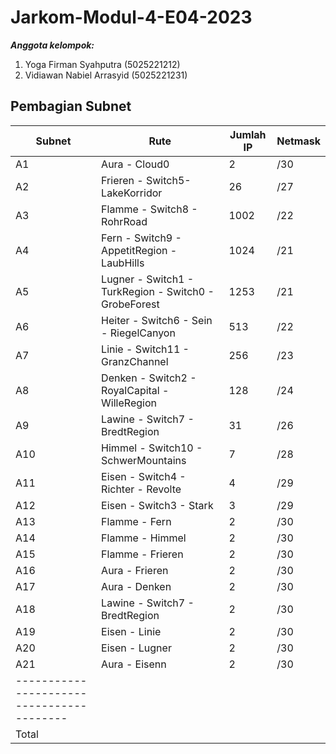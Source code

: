 # Jarkom-Modul-4-E04-2023

***Anggota kelompok:***
1. Yoga Firman Syahputra (5025221212)
2. Vidiawan Nabiel Arrasyid (5025221231)


## Pembagian Subnet

| Subnet | Rute | Jumlah IP | Netmask |
| ------ | ---- | --------- | ------- |
|   A1   | Aura - Cloud0 | 2 | /30 |
|   A2   | Frieren - Switch5- LakeKorridor | 26 | /27 |
|   A3   | Flamme - Switch8 - RohrRoad | 1002 | /22 |
|   A4   | Fern - Switch9 - AppetitRegion - LaubHills | 1024 | /21 |
|   A5   | Lugner - Switch1 - TurkRegion - Switch0 - GrobeForest | 1253 | /21 |
|   A6   | Heiter - Switch6 - Sein - RiegelCanyon | 513 | /22 |
|   A7   | Linie - Switch11 - GranzChannel | 256 | /23 |
|   A8   | Denken - Switch2 - RoyalCapital - WilleRegion | 128 | /24 |
|   A9   | Lawine - Switch7 - BredtRegion | 31 | /26 |
|   A10   | Himmel - Switch10 - SchwerMountains | 7 | /28 |
|   A11   | Eisen - Switch4 - Richter - Revolte | 4 | /29 |
|   A12   | Eisen - Switch3 - Stark | 3 | /29 |
|   A13   | Flamme - Fern | 2 | /30 |
|   A14   | Flamme - Himmel | 2 | /30 |
|   A15   | Flamme - Frieren | 2 | /30 |
|   A16   | Aura - Frieren | 2 | /30 |
|   A17   | Aura - Denken | 2 | /30 |
|   A18   | Lawine - Switch7 - BredtRegion | 2 | /30 |
|   A19   | Eisen - Linie | 2 | /30 |
|   A20   | Eisen - Lugner | 2 | /30 |
|   A21   | Aura - Eisenn | 2 | /30 |
|-----------------------------------------|
|Total|
